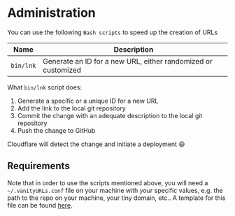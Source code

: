 # Administration

You can use the following `Bash scripts` to speed up the creation of URLs

| Name | Description |
| ---- | ----------- |
| `bin/lnk` | Generate an ID for a new URL, either randomized or customized |

What `bin/lnk` script does:

1. Generate a specific or a unique ID for a new URL
2. Add the link to the local git repository
3.  Commit the change with an adequate description to the local git repository
4. Push the change to GitHub

Cloudflare will detect the change and initiate a deployment 😄

## Requirements

Note that in order to use the scripts mentioned above, you will need a
`~/.vanityURLs.conf` file on your machine with *your* specific values,
e.g. the path to the repo on your machine, your tiny domain, etc.. A template for this file can
be found [here](../.vanityURLs.conf).
